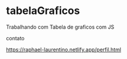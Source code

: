 # tabelaGraficos
Trabalhando com Tabela de graficos com JS

contato

https://raphael-laurentino.netlify.app/perfil.html

